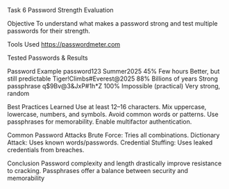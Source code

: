  Task 6 Password Strength Evaluation

Objective
To understand what makes a password strong and test multiple passwords for their strength.

Tools Used
https://passwordmeter.com


Tested Passwords & Results

Password Example
password123 
Summer2025 45% Few hours Better, but still predictable
Tiger!Climbs#Everest@2025 88% Billions of years Strong passphrase
q$9Bv@3&JxP#1h*Z 100% Impossible (practical) Very strong, random

Best Practices Learned
Use at least 12–16 characters.
Mix uppercase, lowercase, numbers, and symbols.
Avoid common words or patterns.
Use passphrases for memorability.
Enable multifactor authentication.

Common Password Attacks
Brute Force: Tries all combinations.
Dictionary Attack: Uses known words/passwords.
Credential Stuffing: Uses leaked credentials from breaches.

Conclusion
Password complexity and length drastically improve resistance to cracking. Passphrases offer a balance between security and memorability
